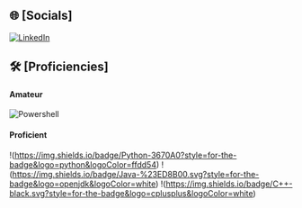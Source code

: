 ## 🌐 [Socials]
[![LinkedIn](https://img.shields.io/badge/LinkedIn-%230077B5.svg?logo=linkedin&logoColor=white)](https://www.linkedin.com/in/sean-mckeen-8238a128b/)

## 🛠 [Proficiencies]
#### Amateur
![Powershell](https://custom-icon-badges.demolab.com/badge/Powershell-0078D6?style=for-the-badge&logo=windows11&logoColor=white)
#### Proficient
!(https://img.shields.io/badge/Python-3670A0?style=for-the-badge&logo=python&logoColor=ffdd54)
!(https://img.shields.io/badge/Java-%23ED8B00.svg?style=for-the-badge&logo=openjdk&logoColor=white)
!(https://img.shields.io/badge/C++-black.svg?style=for-the-badge&logo=cplusplus&logoColor=white)

